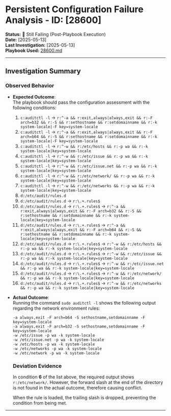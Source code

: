 # Persistent Configuration Failure Analysis - ID: [28600]

**Status:** 🚨 Still Failing (Post-Playbook Execution)  
**Date:** [2025-05-13]  
**Last Investigation:** [2025-05-13]  
**Playbook Used:** [28600.md]()

---

## Investigation Summary

### Observed Behavior

- **Expected Outcome**:  
  The playbook should pass the configuration assessment with the following conditions:

  1. `c:auditctl -l` → `r:^-a && r:exit,always|always,exit && r:-F arch=b32 && r:-S && r:sethostname && r:setdomainname && r:-k system-locale|-F key=system-locale`  
  2. `c:auditctl -l` → `r:^-a && r:exit,always|always,exit && r:-F arch=b64 && r:-S && r:sethostname && r:setdomainname && r:-k system-locale|-F key=system-locale`  
  3. `c:auditctl -l` → `r:^-w && r:/etc/hosts && r:-p wa && r:-k system-locale|key=system-locale`  
  4. `c:auditctl -l` → `r:^-w && r:/etc/issue && r:-p wa && r:-k system-locale|key=system-locale`  
  5. `c:auditctl -l` → `r:^-w && r:/etc/issue.net && r:-p wa && r:-k system-locale|key=system-locale`  
  6. `c:auditctl -l` → `r:^-w && r:/etc/network/ && r:-p wa && r:-k system-locale|key=system-locale`  
  7. `c:auditctl -l` → `r:^-w && r:/etc/networks && r:-p wa && r:-k system-locale|key=system-locale`  
  8. `d:/etc/audit/rules.d`  
  9. `d:/etc/audit/rules.d` → `r:\.+.rules$`  
  10. `d:/etc/audit/rules.d` → `r:\.+.rules$` → `r:^-a && r:exit,always|always,exit && r:-F arch=b32 && r:-S && r:sethostname && r:setdomainname && r:-k system-locale|key=system-locale`  
  11. `d:/etc/audit/rules.d` → `r:\.+.rules$` → `r:^-a && r:exit,always|always,exit && r:-F arch=b64 && r:-S && r:sethostname && r:setdomainname && r:-k system-locale|key=system-locale`  
  12. `d:/etc/audit/rules.d` → `r:\.+.rules$` → `r:^-w && r:/etc/hosts && r:-p wa && r:-k system-locale|key=system-locale`  
  13. `d:/etc/audit/rules.d` → `r:\.+.rules$` → `r:^-w && r:/etc/issue && r:-p wa && r:-k system-locale|key=system-locale`  
  14. `d:/etc/audit/rules.d` → `r:\.+.rules$` → `r:^-w && r:/etc/issue.net && r:-p wa && r:-k system-locale|key=system-locale`  
  15. `d:/etc/audit/rules.d` → `r:\.+.rules$` → `r:^-w && r:/etc/network/ && r:-p wa && r:-k system-locale|key=system-locale`  
  16. `d:/etc/audit/rules.d` → `r:\.+.rules$` → `r:^-w && r:/etc/networks && r:-p wa && r:-k system-locale|key=system-locale`  

- **Actual Outcome**:  
  Running the command `sudo auditctl -l` shows the following output regarding the network environment rules:

   ```plaintext
   -a always,exit -F arch=b64 -S sethostname,setdomainname -F key=system-locale
   -a always,exit -F arch=b32 -S sethostname,setdomainname -F key=system-locale
   -w /etc/issue -p wa -k system-locale
   -w /etc/issue.net -p wa -k system-locale
   -w /etc/hosts -p wa -k system-locale
   -w /etc/networks -p wa -k system-locale
   -w /etc/network -p wa -k system-locale
   ```

   ### Deviation Evidence

   In condition **6** of the list above, the required output shows `r:/etc/network/`. However, the forward slash at the end of the directory is not found in the actual outcome, therefore causing conflict. 
   
   When the rule is loaded, the trailing slash is dropped, preventing the condition from being met.

---


